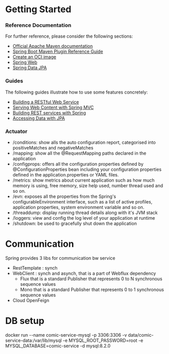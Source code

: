 # Getting Started

### Reference Documentation

For further reference, please consider the following sections:

* [Official Apache Maven documentation](https://maven.apache.org/guides/index.html)
* [Spring Boot Maven Plugin Reference Guide](https://docs.spring.io/spring-boot/docs/3.1.5/maven-plugin/reference/html/)
* [Create an OCI image](https://docs.spring.io/spring-boot/docs/3.1.5/maven-plugin/reference/html/#build-image)
* [Spring Web](https://docs.spring.io/spring-boot/docs/3.1.5/reference/htmlsingle/index.html#web)
* [Spring Data JPA](https://docs.spring.io/spring-boot/docs/3.1.5/reference/htmlsingle/index.html#data.sql.jpa-and-spring-data)

### Guides

The following guides illustrate how to use some features concretely:

* [Building a RESTful Web Service](https://spring.io/guides/gs/rest-service/)
* [Serving Web Content with Spring MVC](https://spring.io/guides/gs/serving-web-content/)
* [Building REST services with Spring](https://spring.io/guides/tutorials/rest/)
* [Accessing Data with JPA](https://spring.io/guides/gs/accessing-data-jpa/)

### Actuator

- /conditions: show alls the auto configuration report, categorised into positiveMatches and
  negativeMatches
- /mapping: show all the @RequestMapping paths declared in the application
- /configprops: offers all the configuration properties defined by @ConfigurationProperties bean
  including your
  configuration properties defined in the application.properties or YAML files.
- /metrics: show metrics about current application such as how much memory is using, free memory,
  size help used,
  number thread used and so on.
- /evn: exposes all the properties from the Spring's configurableEnvironment interface, such as a
  list of active
  profiles, application properties, system environment variable and so on.
- /threaddump: display running thread details along with it's JVM stack
- /loggers: view and config the log level of your application at runtime
- /shutdown: be used to gracefully shut down the application

# Communication

Spring provides 3 libs for communication bw service

- RestTemplate : synch
- WebClient : synch and asynch, that is a part of Webflux dependency
    - Flux that is a standard Publisher that represents 0 to N synchronous sequence values
    - Mono that is a standard Publisher that represents 0 to 1 synchronous sequence values
- Cloud OpenFeign

# DB setup

docker run --name comic-service-mysql -p 3306:3306 -v data/comic-service-data:/var/lib/mysql -e
MYSQL_ROOT_PASSWORD=root -e MYSQL_DATABASE=comic-service -d mysql:8.2.0



